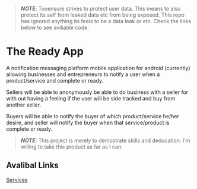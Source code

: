 > ***NOTE***: Tooensure strives to protect user data. This means to also protect its self from leaked data etc from being exposed. This repo has ignored anything its feels to be a data leak or etc. Check the links below to see aviliable code.

# The Ready App

A notification messaging platform mobile application for android (currently) allowing businesses and entrepreneurs to notify a user when a product/service and complete or ready.

Sellers will be able to anonymously be able to do business with a seller for with out having a feeling if the user will be side tracked and buy from another seller.

Buyers will be able to notify the buyer of which product/service he/her desire,
and seller will notify the buyer when that service/product is complete or ready.


> ***NOTE***: This project is merely to demostrate skills and deducation. I'm willing to take this product as far as I can.


## Avalibal Links

[Services](https://github.com/Tooensure-OpenSource/com.tooensure.readyapp/tree/master/ReadyApp/ReadyApp/Services)
